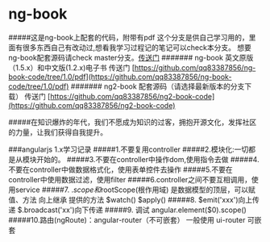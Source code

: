 ng-book
=======
#####这是ng-book上配套的代码，附带有pdf
这个分支是供自己学习用的，里面有很多东西自己有改动过,想看我学习过程记的笔记可以check本分支。
想要ng-book配套源码请check master分支。[传送门](https://github.com/qq83387856/ng-book-code/tree/master)
####### ng-book 英文原版（1.5.x）和中文版(1.2.x)电子书  传送门 [https://github.com/qq83387856/ng-book-code/tree/1.0/pdf](https://github.com/qq83387856/ng-book-code/tree/1.0/pdf)
####### ng2-book 配套源码（请选择最新版本的分支下载）  传送门 [https://github.com/qq83387856/ng2-book-code](https://github.com/qq83387856/ng2-book-code)

#####在知识爆炸的年代，我们不愿成为知识的过客，拥抱开源文化，发挥社区的力量，让我们获得自我提升。



###angularjs 1.x学习记录
#####1.不要复用controller
#####2.模块化:一切都是从模块开始的。
#####3.不要在controller中操作dom,使用指令去做
#####4.不要在controller中做数据格式化，使用表单控件去操作
#####5.不要在controller中使用数据过滤，使用filter
#####6.controller之间不要互相调用，使用service
#####7. $.scope和$rootScope(根作用域) 是数据模型的顶层，可以赋值、方法  向上继承  提供的方法 $watch()  $apply()
#####8. $emit('xxx')向上传递  $.broadcast('xx')向下传递
#####9. 调试  angular.element($0).scope()
#####10.路由(ngRoute)：angular-router（不可嵌套）  一般使用 ui-router 可嵌套